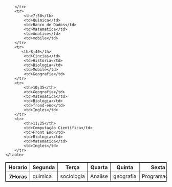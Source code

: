 <!DOCTYPE html>
<html lang="en">

<head>
    <meta charset="UTF-8">
    <meta http-equiv="X-UA-Compatible" content="IE=edge">
    <meta name="viewport" content="width=device-width, initial-scale=1.0">
    <title>Document</title>
    <style>
        table, th,td{
            border:1px solid black;
            border-collapse: collapse;
        }
    </style>
</head>

<body>
    <table>
        <tr>
            <th>Horario</th>
            <th>Segunda </th>
            <th>Terça</th>
            <th>Quarta</th>
            <th>Quinta</th>
            <th>Sexta</th>
        </tr>
       <tr>
          <th>7Horas</th>
         <td>quimica</td>
         <td>sociologia</td>
         <td>Analise</td>
         <td>geografia</td>
         <td>Programação</td>
    
        </tr>
        <tr>
            <th>7;50</th>
            <td>Quimica</td>
            <td>Banco de Dados</td>
            <td>Matematica</td>
            <td>Analise</td>
            <td>mobile</td>
        </tr>
        <tr>
           <th>8;40</th>
            <td>Cincias</td>
            <td>Historia</td>
            <td>Biologia</td>
            <td>Mobile</td>
            <td>Geografia</td>
        </tr>
        <tr>
            <th>10;35</th>
            <td>Geografia</td>
            <td>Matematica</td>
            <td>Biologia</td>
            <td>frond-end</td>
            <td>Ingles</td>
        </tr>
        <tr>
            <th>11;25</th>
            <td>Computação Cientifica</td>
            <td>Front End</td>
            <td>Biologia</td>
            <td>Matematica</td>
            <td>Ingles</td>
        </tr>
    </table>
</body>

</html>